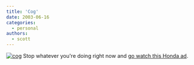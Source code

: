 ```yaml
---
title: 'Cog'
date: 2003-06-16
categories:
  - personal
authors:
  - scott
---
```


[![cog](/images/blog-photos/cog.jpg)](http://www.snopes.com/autos/business/hondacog.asp)
Stop whatever you're doing right now and [go watch this Honda ad](http://www.snopes.com/autos/business/hondacog.asp).

